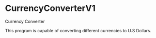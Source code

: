 CurrencyConverterV1
===================

Currency Converter

This program is capable of converting different currencies to U.S Dollars. 